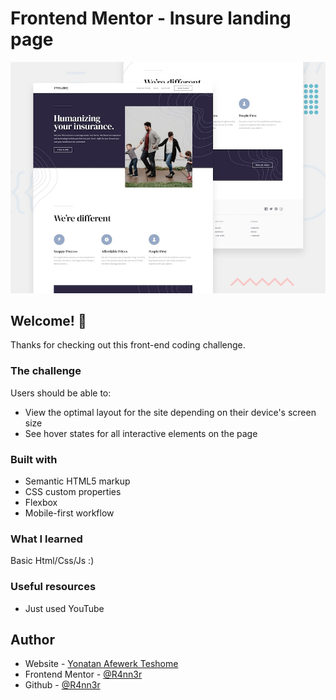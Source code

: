 # Frontend Mentor - Insure landing page

![Design preview for the Insure landing page coding challenge](./design/desktop-preview.jpg)

## Welcome! 👋

Thanks for checking out this front-end coding challenge.

### The challenge

Users should be able to:

- View the optimal layout for the site depending on their device's screen size
- See hover states for all interactive elements on the page

### Built with

- Semantic HTML5 markup
- CSS custom properties
- Flexbox
- Mobile-first workflow

### What I learned

Basic Html/Css/Js :)

### Useful resources

- Just used YouTube

## Author

- Website - [Yonatan Afewerk Teshome](#)
- Frontend Mentor - [@R4nn3r](https://www.frontendmentor.io/profile/R4nn3r)
- Github - [@R4nn3r](https://github.com/R4nn3r)
